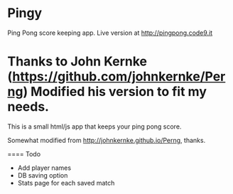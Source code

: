 Pingy
=====

Ping Pong score keeping app. Live version at http://pingpong.code9.it

Thanks to John Kernke (https://github.com/johnkernke/Perng)
Modified his version to fit my needs.
=======
This is a small html/js app that keeps your ping pong score.

Somewhat modified from http://johnkernke.github.io/Perng, thanks.

====
Todo
- Add player names
- DB saving option
- Stats page for each saved match
